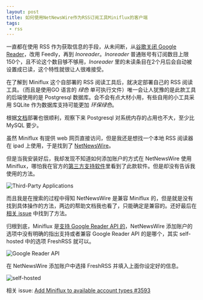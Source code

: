 ```yaml
---
layout: post
title: 如何使用NetNewsWire作为RSS订阅工具Miniflux的客户端
tags:
 - rss
---
```


一直都在使用 RSS 作为获取信息的手段，从未间断，从[谷歌关闭 Google Reader](https://blog.xavierskip.com/2013-04-15-RSS-not-die/)，改用 Feedly，再到 _Inoreader_。_Inoreader_ 普通账号有订阅数目上限150个，且不论这个数目够不够用，_Inoreader_ 里的未读条目在2个月后会自动被设置成已读，这个特性就很让人很难接受。

在了解到 Miniflux 这个自部署的 RSS 阅读工具后，就决定部署自己的 RSS 阅读工具。（而且是使用GO 语言的 *绿色* 单可执行文件）唯一会让人犹豫的是此款工具的后端使用的是 Postgresql 数据库。会不会有点大材小用，有些自用的小工具采用 SQLite 作为数据库支持可能更加 *环保绿色*。

根据[文档](https://miniflux.app/docs/database.html)部署也很顺利，观察下来 Postgresql 对系统内存的占用也不大，至少比 MySQL 要少。

虽然 Miniflux 有提供 web 网页直接访问，但是我还是想找一个本地 RSS 阅读器在 ipad 上使用，于是找到了 [NetNewsWire](https://netnewswire.com/)。

但是当我安装好后，我却发现不知道如何添加账户的方式在 NetNewsWire 使用 Miniflux，哪怕我在官方的[第三方支持软件](https://miniflux.app/docs/apps.html)里看到了此款软件。但是却没有告诉我使用的方法。

![Third-Party Applications](https://f.xavierskip.com:42049/i/4bf46cdc88f99272b28eb18c9ce99d722eb4f38c087bfb5998530d2ffcfa7d3b.jpg)

而且我是在搜索的过程中得知 NetNewsWire 是兼容 Miniflux 的，但是就是没有找到具体操作的方法，两边的帮助文档我也看了，只能确定是兼容的。还好最后在[相关 issue](https://github.com/Ranchero-Software/NetNewsWire/issues/2859#issuecomment-1019066748) 中找到了方法。

归根到底，Miniflux 是[支持 Google Reader API 的](https://miniflux.app/docs/google_reader.html)，NetNewsWire 添加账户的选项中没有明确的指出支持或者兼容 Google Reader API 的是哪个，其实 self-hosted 中的选项 FreshRSS 就可以。

![Google Reader API](https://f.xavierskip.com:42049/i/e055c1f6a4540c2248fe4960fb30a660e40eb1482d8e8c6cd763774f980b59c6.jpg)

在 NetNewsWire 添加账户中选择 FreshRSS 并填入上面你设定好的信息。

![self-hosted](https://f.xavierskip.com:42049/i/3655e20a4ba75a9d0723b1d7b974c839c9331a2514f771c8268d32d0ccefb126.jpg)

相关 issue: [Add Miniflux to available account types #3593](https://github.com/Ranchero-Software/NetNewsWire/issues/3593)